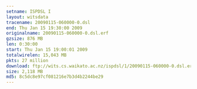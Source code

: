 ```yaml
---
setname: ISPDSL I
layout: witsdata
tracename: 20090115-060000-0.dsl
end: Thu Jan 15 19:30:00 2009
originalname: 20090115-060000-0.dsl.erf
gzsize: 876 MB
len: 0:30:00
start: Thu Jan 15 19:00:01 2009
totalwirelen: 15,043 MB
pkts: 27 million
download: ftp://wits.cs.waikato.ac.nz/ispdsl/1/20090115-060000-0.dsl.erf.gz
size: 2,118 MB
md5: 8c5dc8e97cf081216e7b3d4b2244be29
---
```

